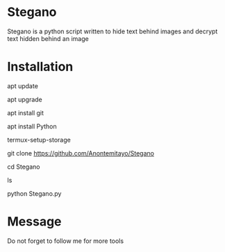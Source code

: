 # Stegano
Stegano is a python script written to hide text behind images and decrypt text hidden behind an image
# Installation

apt update

apt upgrade

apt install git

apt install Python

termux-setup-storage

git clone https://github.com/Anontemitayo/Stegano

cd Stegano

ls

python Stegano.py

# Message 

Do not forget to follow me for more tools 
